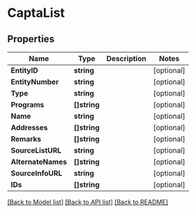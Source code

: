 # CaptaList

## Properties

Name | Type | Description | Notes
------------ | ------------- | ------------- | -------------
**EntityID** | **string** |  | [optional] 
**EntityNumber** | **string** |  | [optional] 
**Type** | **string** |  | [optional] 
**Programs** | **[]string** |  | [optional] 
**Name** | **string** |  | [optional] 
**Addresses** | **[]string** |  | [optional] 
**Remarks** | **[]string** |  | [optional] 
**SourceListURL** | **string** |  | [optional] 
**AlternateNames** | **[]string** |  | [optional] 
**SourceInfoURL** | **string** |  | [optional] 
**IDs** | **[]string** |  | [optional] 

[[Back to Model list]](../README.md#documentation-for-models) [[Back to API list]](../README.md#documentation-for-api-endpoints) [[Back to README]](../README.md)


